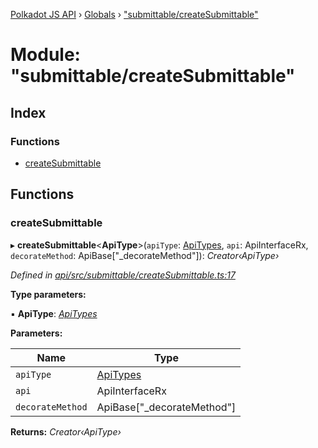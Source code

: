 [Polkadot JS API](../README.md) › [Globals](../globals.md) › ["submittable/createSubmittable"](_submittable_createsubmittable_.md)

# Module: "submittable/createSubmittable"

## Index

### Functions

* [createSubmittable](_submittable_createsubmittable_.md#createsubmittable)

## Functions

###  createSubmittable

▸ **createSubmittable**<**ApiType**>(`apiType`: [ApiTypes](_types_base_.md#apitypes), `api`: ApiInterfaceRx, `decorateMethod`: ApiBase<ApiType>["_decorateMethod"]): *Creator‹ApiType›*

*Defined in [api/src/submittable/createSubmittable.ts:17](https://github.com/polkadot-js/api/blob/3879986a75/packages/api/src/submittable/createSubmittable.ts#L17)*

**Type parameters:**

▪ **ApiType**: *[ApiTypes](_types_base_.md#apitypes)*

**Parameters:**

Name | Type |
------ | ------ |
`apiType` | [ApiTypes](_types_base_.md#apitypes) |
`api` | ApiInterfaceRx |
`decorateMethod` | ApiBase<ApiType>["_decorateMethod"] |

**Returns:** *Creator‹ApiType›*

